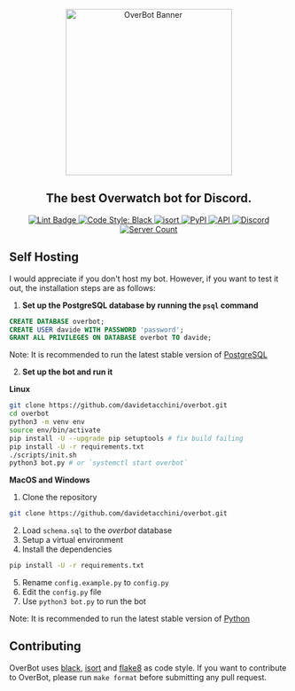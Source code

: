 <p align="center">
  <img src="https://cdn.discordapp.com/attachments/709071190785785988/828629268782383104/banner.png" alt="OverBot Banner" width="300"/>
</p>
<h2 align="center">The best Overwatch bot for Discord.</h2>

<p align="center">
  <a href="https://github.com/davidetacchini/overbot/actions" traget="_blank">
    <img src="https://github.com/davidetacchini/overbot/workflows/Lint/badge.svg" alt="Lint Badge">
  </a>
  <a href="https://github.com/psf/black" traget="_blank">
    <img alt="Code Style: Black" src="https://img.shields.io/badge/code%20style-black-000000.svg">
  </a>
  <a href="https://pycqa.github.io/isort/" target="_blank">
    <img src="https://img.shields.io/badge/%20imports-isort-%231674b1?style=flat&labelColor=ef8336" alt="isort" />
  </a>
  <a href="https://pypi.org/project/discord.py/" traget="_blank">
    <img alt="PyPI" src="https://img.shields.io/pypi/v/discord.py?label=discord.py">
  </a>
  <a href="https://ow-api.com/docs/" traget="_blank">
    <img alt="API" src="https://img.shields.io/badge/API-ow--api-orange">
  </a>
  <a href="https://discordapp.com/invite/8g3jnxv" traget="_blank">
  <img alt="Discord" src="https://img.shields.io/discord/550685823784321035"> 
  </a>
  <a href="https://top.gg/bot/547546531666984961" traget="_blank">
    <img src="https://top.gg/api/widget/servers/547546531666984961.svg?noavatar=true" alt="Server Count" />
  </a>
</p>

Self Hosting
------
I would appreciate if you don't host my bot.
However, if you want to test it out, the installation steps are as follows:

1. **Set up the PostgreSQL database by running the `psql` command**
```sql
CREATE DATABASE overbot;
CREATE USER davide WITH PASSWORD 'password';
GRANT ALL PRIVILEGES ON DATABASE overbot TO davide;
```
Note: It is recommended to run the latest stable version of [PostgreSQL](https://www.postgresql.org/docs/release/)

2. **Set up the bot and run it**

**Linux**
```bash
git clone https://github.com/davidetacchini/overbot.git
cd overbot
python3 -m venv env
source env/bin/activate
pip install -U --upgrade pip setuptools # fix build failing
pip install -U -r requirements.txt
./scripts/init.sh
python3 bot.py # or `systemctl start overbot`
```

**MacOS and Windows**
1. Clone the repository
```bash
git clone https://github.com/davidetacchini/overbot.git
```
2. Load `schema.sql` to the *overbot* database
3. Setup a virtual environment
4. Install the dependencies
```bash
pip install -U -r requirements.txt
```
5. Rename `config.example.py` to `config.py`
6. Edit the `config.py` file
7. Use `python3 bot.py` to run the bot

Note: It is recommended to run the latest stable version of [Python](https://www.python.org/doc/versions/)

Contributing
------
OverBot uses [black](https://pypi.org/project/black/), [isort](https://pypi.org/project/isort/) and [flake8](https://pypi.org/project/flake8/) as code style.
If you want to contribute to OverBot, please run `make format` before submitting any pull request.
